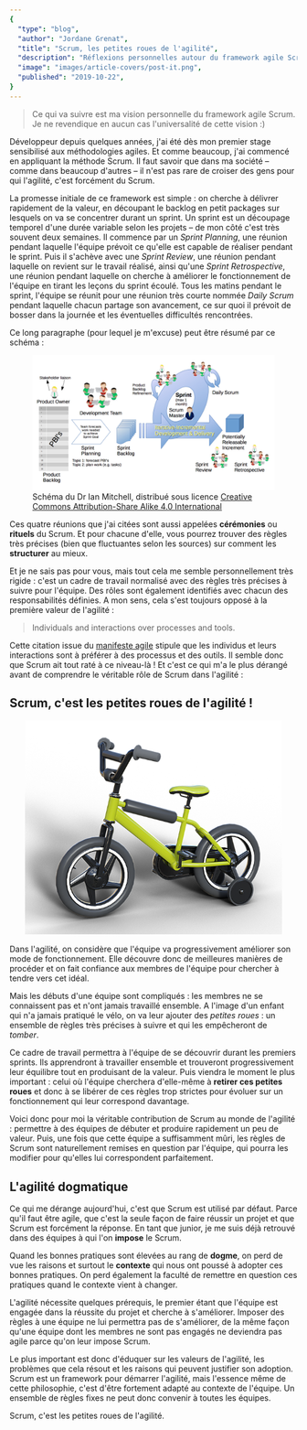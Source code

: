 ```yaml
---
{
  "type": "blog",
  "author": "Jordane Grenat",
  "title": "Scrum, les petites roues de l'agilité",
  "description": "Réflexions personnelles autour du framework agile Scrum et la façon dont il est utilisé / devrait être utilisé aujourd'hui.",
  "image": "images/article-covers/post-it.png",
  "published": "2019-10-22",
}
---
```


 > Ce qui va suivre est ma vision personnelle du framework agile Scrum. Je ne revendique en aucun cas l'universalité de cette vision :)

Développeur depuis quelques années, j'ai été dès mon premier stage sensibilisé aux méthodologies agiles. Et comme beaucoup, j'ai commencé en appliquant la méthode Scrum. Il faut savoir que dans ma société – comme dans beaucoup d'autres – il n'est pas rare de croiser des gens pour qui l'agilité, c'est forcément du Scrum.

La promesse initiale de ce framework est simple : on cherche à délivrer rapidement de la valeur, en découpant le backlog en petit packages sur lesquels on va se concentrer durant un sprint. Un sprint est un découpage temporel d'une durée variable selon les projets – de mon côté c'est très souvent deux semaines. Il commence par un *Sprint Planning*, une réunion pendant laquelle l'équipe prévoit ce qu'elle est capable de réaliser pendant le sprint. Puis il s'achève avec une *Sprint Review*, une réunion pendant laquelle on revient sur le travail réalisé, ainsi qu'une *Sprint Retrospective*, une réunion pendant laquelle on cherche à améliorer le fonctionnement de l'équipe en tirant les leçons du sprint écoulé. Tous les matins pendant le sprint, l'équipe se réunit pour une réunion très courte nommée *Daily Scrum* pendant laquelle chacun partage son avancement, ce sur quoi il prévoit de bosser dans la journée et les éventuelles difficultés rencontrées. 

Ce long paragraphe (pour lequel je m'excuse) peut être résumé par ce schéma :

  
<figure>  
    <img src="/images/scrum-framework.png" alt="Schéma du framework Scrum" style="width: 750px; max-width: 100%;">    
    <figcaption>  
    Schéma du Dr Ian Mitchell, distribué sous licence <a href="https://creativecommons.org/licenses/by-sa/4.0/deed.en">Creative Commons Attribution-Share Alike 4.0 International</a>   
    </figcaption>  
</figure>

Ces quatre réunions que j'ai citées sont aussi appelées **cérémonies** ou **rituels** du Scrum. Et pour chacune d'elle, vous pourrez trouver des règles très précises (bien que fluctuantes selon les sources) sur comment les **structurer** au mieux. 

Et je ne sais pas pour vous, mais tout cela me semble personnellement très rigide : c'est un cadre de travail normalisé avec des règles très précises à suivre pour l'équipe. Des rôles sont également identifiés avec chacun des responsabilités définies. A mon sens, cela s'est toujours opposé à la première valeur de l'agilité :

 > Individuals and interactions over processes and tools.

Cette citation issue du [manifeste agile](https://agilemanifesto.org/) stipule que les individus et leurs interactions sont à préférer à des processus et des outils. Il semble donc que Scrum ait tout raté à ce niveau-là ! Et c'est ce qui m'a le plus dérangé avant de comprendre le véritable rôle de Scrum dans l'agilité :

## Scrum, c'est les petites roues de l'agilité !

<div style="text-align: center">    
    <img src="/images/bike.png" alt="Vélo d'enfant avec des petites roues pour l'apprentissage" style="width: 450px; max-width: 100%;">    
</div>
 
Dans l'agilité, on considère que l'équipe va progressivement améliorer son mode de fonctionnement. Elle découvre donc de meilleures manières de procéder et on fait confiance aux membres de l'équipe pour chercher à tendre vers cet idéal.

Mais les débuts d'une équipe sont compliqués : les membres ne se connaissent pas et n'ont jamais travaillé ensemble. A l'image d'un enfant qui n'a jamais pratiqué le vélo, on va leur ajouter des *petites roues* : un ensemble de règles très précises à suivre et qui les empêcheront de *tomber*.

Ce cadre de travail permettra à l'équipe de se découvrir durant les premiers sprints. Ils apprendront à travailler ensemble et trouveront progressivement leur équilibre tout en produisant de la valeur. Puis viendra le moment le plus important : celui où l'équipe cherchera d'elle-même à **retirer ces petites roues** et donc à se libérer de ces règles trop strictes pour évoluer sur un fonctionnement qui leur correspond davantage. 

Voici donc pour moi la véritable contribution de Scrum au monde de l'agilité : permettre à des équipes de débuter et produire rapidement un peu de valeur. Puis, une fois que cette équipe a suffisamment mûri, les règles de Scrum sont naturellement remises en question par l'équipe, qui pourra les modifier pour qu'elles lui correspondent parfaitement.

## L'agilité dogmatique

Ce qui me dérange aujourd'hui, c'est que Scrum est utilisé par défaut. Parce qu'il faut être agile, que c'est la seule façon de faire réussir un projet et que Scrum est forcément la réponse. En tant que junior, je me suis déjà retrouvé dans des équipes à qui l'on **impose** le Scrum.

Quand les bonnes pratiques sont élevées au rang de **dogme**, on perd de vue les raisons et surtout le **contexte** qui nous ont poussé à adopter ces bonnes pratiques. On perd également la faculté de remettre en question ces pratiques quand le contexte vient à changer.

L'agilité nécessite quelques prérequis, le premier étant que l'équipe est engagée dans la réussite du projet et cherche à s'améliorer. Imposer des règles à une équipe ne lui permettra pas de s'améliorer, de la même façon qu'une équipe dont les membres ne sont pas engagés ne deviendra pas agile parce qu'on leur impose Scrum. 

Le plus important est donc d'éduquer sur les valeurs de l'agilité, les problèmes que cela résout et les raisons qui peuvent justifier son adoption. Scrum est un framework pour démarrer l'agilité, mais l'essence même de cette philosophie, c'est d'être fortement adapté au contexte de l'équipe. Un ensemble de règles fixes ne peut donc convenir à toutes les équipes.

Scrum, c'est les petites roues de l'agilité.
